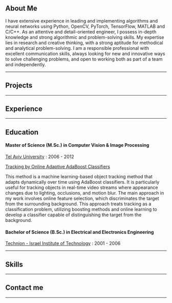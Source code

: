 ## About Me ##
I have extensive experience in leading and implementing algorithms and neural networks using Python, OpenCV, PyTorch, TensorFlow, MATLAB and C/C++.
As an attentive and detail-oriented engineer, I possess in-depth knowledge and strong algorithmic and problem-solving skills.
My expertise lies in research and creative thinking, with a strong aptitude for methodical and analytical problem-solving.
I am a responsible professional with excellent communication skills, always looking for new and innovative ways to solve challenging problems, and open to working both as part of a team and independently.

---

## Projects  ##

---

## Experience  ##

---

## Education  ##
#### Master of Science (M.Sc.) in Computer Vision & Image Processing ####
[Tel Aviv University](https://www.linkedin.com/school/tel-aviv-university/) : 2006 - 2012

[Tracking by Online Adaptive AdaBoost Classifiers](https://www.youtube.com/watch?v=RGCnrVVTbC8)

This method is a machine learning-based object tracking method that adapts dynamically over time using AdaBoost classifiers. It is particularly useful for tracking objects in real-time video streams where appearance changes due to lighting, occlusions, and motion blur.
The main approach in my work involves online feature selection, which discriminates the target from the surrounding background. This approach treats tracking as a classification problem, utilizing boosting methods and online learning to develop a classifier capable of distinguishing the target from the background.




#### Bachelor of Science (B.Sc.) in Electrical and Electronics Engineering ####
[Technion - Israel Institute of Technology](https://www.linkedin.com/school/technion/) : 2001 - 2006

---

## Skills  ##

---

## Contact me  ##

---

